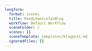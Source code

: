 ```yaml
---
longform:
  format: scenes
  title: RandySemicolonBlog
  workflow: Default Workflow
  sceneFolder: /
  scenes: []
  sceneTemplate: templates/blogpost.md
  ignoredFiles: []
---
```

